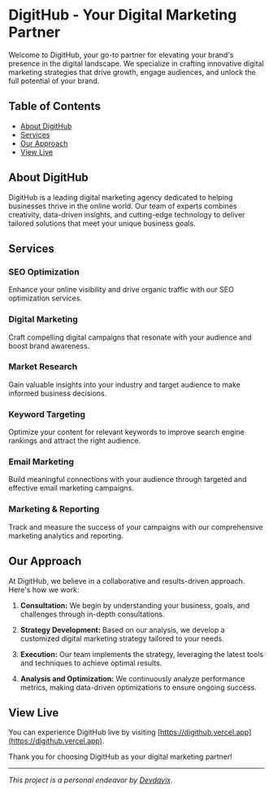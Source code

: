 # DigitHub - Your Digital Marketing Partner

Welcome to DigitHub, your go-to partner for elevating your brand's presence in the digital landscape. We specialize in crafting innovative digital marketing strategies that drive growth, engage audiences, and unlock the full potential of your brand.

## Table of Contents
- [About DigitHub](#about-digithub)
- [Services](#services)
- [Our Approach](#our-approach)
- [View Live](#view-live)

## About DigitHub
DigitHub is a leading digital marketing agency dedicated to helping businesses thrive in the online world. Our team of experts combines creativity, data-driven insights, and cutting-edge technology to deliver tailored solutions that meet your unique business goals.

## Services
### SEO Optimization
Enhance your online visibility and drive organic traffic with our SEO optimization services.

### Digital Marketing
Craft compelling digital campaigns that resonate with your audience and boost brand awareness.

### Market Research
Gain valuable insights into your industry and target audience to make informed business decisions.

### Keyword Targeting
Optimize your content for relevant keywords to improve search engine rankings and attract the right audience.

### Email Marketing
Build meaningful connections with your audience through targeted and effective email marketing campaigns.

### Marketing & Reporting
Track and measure the success of your campaigns with our comprehensive marketing analytics and reporting.

## Our Approach
At DigitHub, we believe in a collaborative and results-driven approach. Here's how we work:

1. **Consultation:** We begin by understanding your business, goals, and challenges through in-depth consultations.

2. **Strategy Development:** Based on our analysis, we develop a customized digital marketing strategy tailored to your needs.

3. **Execution:** Our team implements the strategy, leveraging the latest tools and techniques to achieve optimal results.

4. **Analysis and Optimization:** We continuously analyze performance metrics, making data-driven optimizations to ensure ongoing success.



## View Live

You can experience DigitHub live by visiting [https://digithub.vercel.app](https://digithub.vercel.app).

Thank you for choosing DigitHub as your digital marketing partner!

---

*This project is a personal endeavor by [Devdavix](https://github.com/Devdavix2).*
